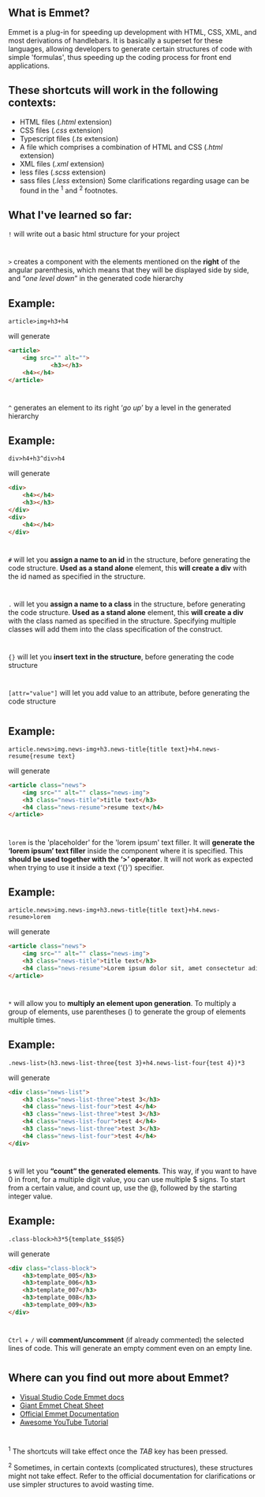 ## What is Emmet?
Emmet is a plug-in for speeding up development with HTML, CSS, XML, and most derivations of handlebars. It is basically a superset for these languages, allowing developers to generate certain structures of code with simple 'formulas', thus speeding up the coding process for front end applications.

## These shortcuts will work in the following contexts:
* HTML files (*.html* extension)
* CSS files (*.css* extension)
* Typescript files (*.ts* extension)
* A file which comprises a combination of HTML and CSS (*.html* extension)
* XML files (*.xml* extension)
* less files (*.scss* extension)
* sass files (*.less* extension)
Some clarifications regarding usage can be found in the <sup>1</sup> and <sup>2</sup> footnotes.

## What I've learned so far:

`!` will write out a basic html structure for your project

#

`>` creates a component with the elements mentioned on the **right** of the angular parenthesis, which means that they will be displayed side by side, and “*one level down*” in the generated code hierarchy

## Example:
`article>img+h3+h4`

will generate

```html
<article>
    <img src="" alt="">
    	    <h3></h3>
    <h4></h4>
</article>
```
#

`^` generates an element to its right ‘*go up*’ by a level in the generated hierarchy

## Example:
`div>h4+h3^div>h4`

will generate

```html
<div>
    <h4></h4>
    <h3></h3>
</div>
<div>
    <h4></h4>
</div>
```
#

`#` will let you **assign a name to an id** in the structure, before generating the code structure. **Used as a stand alone** element, this **will create a div** with the id named as specified in the structure.

#

`.` will let you **assign a name to a class** in the structure, before generating the code structure. **Used as a stand alone** element, this **will create a div** with the class named as specified in the structure. Specifying multiple classes will add them into the class specification of the construct.

#

`{}` will let you **insert text in the structure**, before generating the code structure

#

`[attr="value"]` will let you add value to an attribute, before generating the code structure

#

## Example:
`article.news>img.news-img+h3.news-title{title text}+h4.news-resume{resume text}`

will generate

```html
<article class="news">
    <img src="" alt="" class="news-img">
    <h3 class="news-title">title text</h3>
    <h4 class="news-resume">resume text</h4>
</article>
```

#

`lorem` is the 'placeholder' for the 'lorem ipsum' text filler. It will **generate the ‘lorem ipsum’ text filler** inside the component where it is specified. This **should be used together with the ‘>’ operator**. It will not work as expected when trying to use it inside a text (‘{}’) specifier.

## Example:
`article.news>img.news-img+h3.news-title{title text}+h4.news-resume>lorem`

will generate

```html
<article class="news">
    <img src="" alt="" class="news-img">
    <h3 class="news-title">title text</h3>
    <h4 class="news-resume">Lorem ipsum dolor sit, amet consectetur adipisicing elit. Laboriosam impedit harum, ratione culpa neque aperiam iusto? Aliquid voluptate tempora sit quasi. Quis cupiditate eos omnis obcaecati iusto, vero sequi magni.</h4>
</article>
```

#

`*` will allow you to **multiply an element upon generation**. To multiply a group of elements, use parentheses () to generate the group of elements multiple times.

## Example:
`.news-list>(h3.news-list-three{test 3}+h4.news-list-four{test 4})*3`

will generate

```html
<div class="news-list">
    <h3 class="news-list-three">test 3</h3>
    <h4 class="news-list-four">test 4</h4>
    <h3 class="news-list-three">test 3</h3>
    <h4 class="news-list-four">test 4</h4>
    <h3 class="news-list-three">test 3</h3>
    <h4 class="news-list-four">test 4</h4>
</div>
```

#

`$` will let you **“count” the generated elements**. This way, if you want to have 0 in front, for a multiple digit value, you can use multiple $ signs. To start from a certain value, and count up, use the @, followed by the starting integer value.

## Example:
`.class-block>h3*5{template_$$$@5}`

will generate

```html
<div class="class-block">
    <h3>template_005</h3>
    <h3>template_006</h3>
    <h3>template_007</h3>
    <h3>template_008</h3>
    <h3>template_009</h3>
</div>
```

#

`Ctrl` + `/` will **comment/uncomment** (if already commented) the selected lines of code. This will generate an empty comment even on an empty line.

#

## Where can you find out more about Emmet?
* [Visual Studio Code Emmet docs](https://code.visualstudio.com/docs)
* [Giant Emmet Cheat Sheet](https://docs.emmet.io/cheat-sheet/)
* [Official Emmet Documentation](https://docs.emmet.io/)
* [Awesome YouTube Tutorial](https://www.youtube.com/watch?v=EcN9dXYaERY)

#

<sup>1</sup> The shortcuts will take effect once the *TAB* key has been pressed.

<sup>2</sup> Sometimes, in certain contexts (complicated structures), these structures might not take effect. Refer to the official documentation for clarifications or use simpler structures to avoid wasting time.